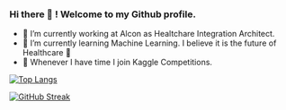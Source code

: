 ### Hi there 👋 ! Welcome to my Github profile. 

- 🔭 I’m currently working at Alcon as Healtchare Integration Architect.
- 🌱 I’m currently learning Machine Learning. I believe it is the future of Healthcare 🤔
- 👯 Whenever I have time I join Kaggle Competitions. 

[![Top Langs](https://github-readme-stats.vercel.app/api/top-langs/?username=alfonrodrisimon)](https://github.com/anuraghazra/github-readme-stats)

[![GitHub Streak](https://streak-stats.demolab.com/?user=alfonrodrisimon1&theme=dark)](https://git.io/streak-stats)
